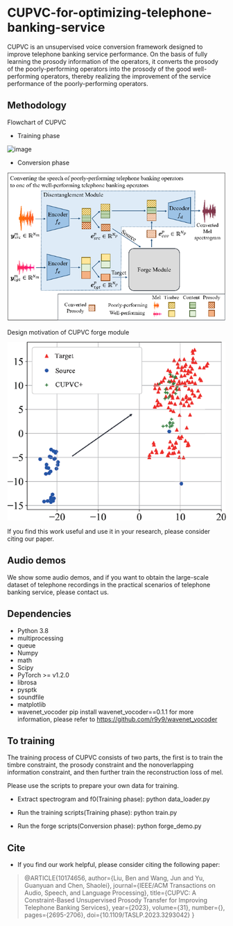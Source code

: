 # CUPVC-for-optimizing-telephone-banking-service

CUPVC is an unsupervised voice conversion framework designed to improve telephone banking service performance. On the basis of fully learning the prosody information of the operators, it converts the prosody of the poorly-performing operators into the prosody of the good well-performing operators, thereby realizing the improvement of the service performance of the poorly-performing operators.

## Methodology

Flowchart of CUPVC

- Training phase

![image](https://github.com/DebtVC2022/CUPVC2022/blob/main/CUPVC-main/CUPVC2022/CUPVC_Overview_training.bmp)

- Conversion phase

![image](https://github.com/DebtVC2022/CUPVC2022/blob/main/CUPVC-main/CUPVC2022/CUPVC_Overview_conversion.bmp)

Design motivation of CUPVC forge module

![image](https://github.com/DebtVC2022/CUPVC2022/blob/main/CUPVC-main/CUPVC2022/forge_function_with_arrow_5.bmp)

If you find this work useful and use it in your research, please consider citing our paper.

## Audio demos

We show some audio demos, and if you want to obtain the large-scale dataset of telephone recordings in the practical scenarios of telephone banking service, please contact us.

## Dependencies

- Python 3.8
- multiprocessing
- queue
- Numpy
- math
- Scipy
- PyTorch >= v1.2.0
- librosa
- pysptk
- soundfile
- matplotlib
- wavenet_vocoder pip install wavenet_vocoder==0.1.1 for more information, please refer to https://github.com/r9y9/wavenet_vocoder


## To training

The training process of CUPVC consists of two parts, the first is to train the timbre constraint, the prosody constraint and the nonoverlapping information constraint, and then further train the reconstruction loss of mel.

Please use the scripts to prepare your own data for training.

- Extract spectrogram and f0(Training phase): python data_loader.py

- Run the training scripts(Training phase): python train.py

- Run the forge scripts(Conversion phase): python forge_demo.py

## Cite

- If you find our work helpful, please consider citing the following paper:

> @ARTICLE{10174656,
  author={Liu, Ben and Wang, Jun and Yu, Guanyuan and Chen, Shaolei},
  journal={IEEE/ACM Transactions on Audio, Speech, and Language Processing}, 
  title={CUPVC: A Constraint-Based Unsupervised Prosody Transfer for Improving Telephone Banking Services}, 
  year={2023},
  volume={31},
  number={},
  pages={2695-2706},
  doi={10.1109/TASLP.2023.3293042}
  }
